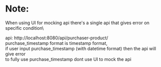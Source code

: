 # Note:
When using UI for mocking api there's a single api that gives error on specific condition\

api: http://localhost:8080/api/purchaser-product/ \
purchase_timestamp format is timestamp format,\
if user input purchase_timestamp (with datetime format) then the api will give error\
to fully use purchase_timestamp dont use UI to mock the api
